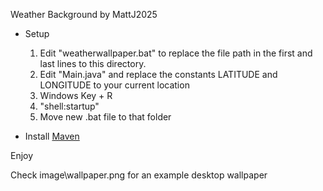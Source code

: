Weather Background by MattJ2025


- Setup
    1) Edit "weatherwallpaper.bat" to replace the file path in the first and last lines to this directory. 
    2) Edit "Main.java" and replace the constants LATITUDE and LONGITUDE to your current location
    3) Windows Key + R 
    4) "shell:startup"
    5) Move new .bat file to that folder

- Install [Maven](https://maven.apache.org/install.html)

Enjoy


Check image\wallpaper.png for an example desktop wallpaper